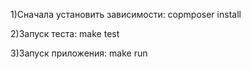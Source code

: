1)Сначала установить зависимости: copmposer install

2)Запуск теста: make test

3)Запуск приложения: make run 
